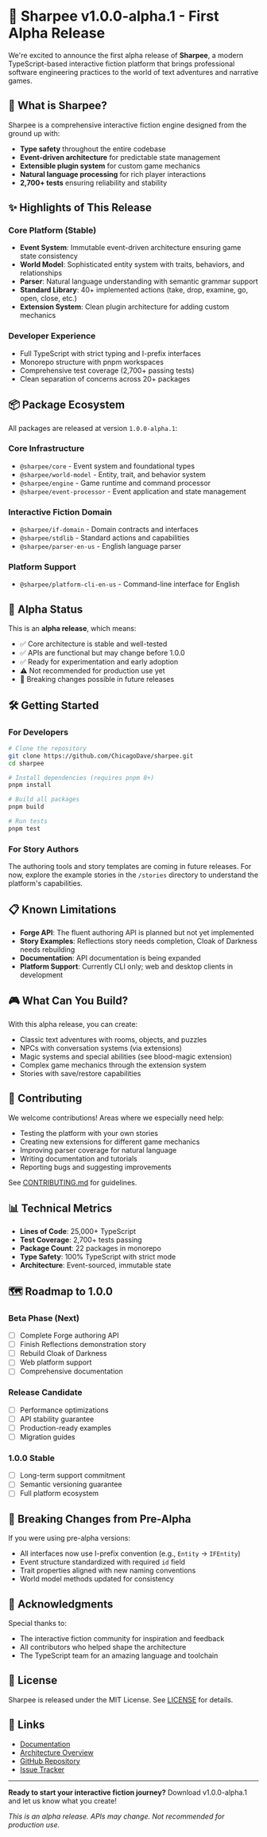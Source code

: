 # 🚀 Sharpee v1.0.0-alpha.1 - First Alpha Release

We're excited to announce the first alpha release of **Sharpee**, a modern TypeScript-based interactive fiction platform that brings professional software engineering practices to the world of text adventures and narrative games.

## 🎯 What is Sharpee?

Sharpee is a comprehensive interactive fiction engine designed from the ground up with:
- **Type safety** throughout the entire codebase
- **Event-driven architecture** for predictable state management
- **Extensible plugin system** for custom game mechanics
- **Natural language processing** for rich player interactions
- **2,700+ tests** ensuring reliability and stability

## ✨ Highlights of This Release

### Core Platform (Stable)
- **Event System**: Immutable event-driven architecture ensuring game state consistency
- **World Model**: Sophisticated entity system with traits, behaviors, and relationships
- **Parser**: Natural language understanding with semantic grammar support
- **Standard Library**: 40+ implemented actions (take, drop, examine, go, open, close, etc.)
- **Extension System**: Clean plugin architecture for adding custom mechanics


### Developer Experience
- Full TypeScript with strict typing and I-prefix interfaces
- Monorepo structure with pnpm workspaces
- Comprehensive test coverage (2,700+ passing tests)
- Clean separation of concerns across 20+ packages

## 📦 Package Ecosystem

All packages are released at version `1.0.0-alpha.1`:

### Core Infrastructure
- `@sharpee/core` - Event system and foundational types
- `@sharpee/world-model` - Entity, trait, and behavior system
- `@sharpee/engine` - Game runtime and command processor
- `@sharpee/event-processor` - Event application and state management

### Interactive Fiction Domain
- `@sharpee/if-domain` - Domain contracts and interfaces
- `@sharpee/stdlib` - Standard actions and capabilities
- `@sharpee/parser-en-us` - English language parser

### Platform Support
- `@sharpee/platform-cli-en-us` - Command-line interface for English

## 🚧 Alpha Status

This is an **alpha release**, which means:
- ✅ Core architecture is stable and well-tested
- ✅ APIs are functional but may change before 1.0.0
- ✅ Ready for experimentation and early adoption
- ⚠️ Not recommended for production use yet
- 🔄 Breaking changes possible in future releases

## 🛠️ Getting Started

### For Developers

```bash
# Clone the repository
git clone https://github.com/ChicagoDave/sharpee.git
cd sharpee

# Install dependencies (requires pnpm 8+)
pnpm install

# Build all packages
pnpm build

# Run tests
pnpm test
```

### For Story Authors

The authoring tools and story templates are coming in future releases. For now, explore the example stories in the `/stories` directory to understand the platform's capabilities.

## 📋 Known Limitations

- **Forge API**: The fluent authoring API is planned but not yet implemented
- **Story Examples**: Reflections story needs completion, Cloak of Darkness needs rebuilding
- **Documentation**: API documentation is being expanded
- **Platform Support**: Currently CLI only; web and desktop clients in development

## 🎮 What Can You Build?

With this alpha release, you can create:
- Classic text adventures with rooms, objects, and puzzles
- NPCs with conversation systems (via extensions)
- Magic systems and special abilities (see blood-magic extension)
- Complex game mechanics through the extension system
- Stories with save/restore capabilities

## 🤝 Contributing

We welcome contributions! Areas where we especially need help:
- Testing the platform with your own stories
- Creating new extensions for different game mechanics
- Improving parser coverage for natural language
- Writing documentation and tutorials
- Reporting bugs and suggesting improvements

See [CONTRIBUTING.md](./CONTRIBUTING.md) for guidelines.

## 📊 Technical Metrics

- **Lines of Code**: 25,000+ TypeScript
- **Test Coverage**: 2,700+ tests passing
- **Package Count**: 22 packages in monorepo
- **Type Safety**: 100% TypeScript with strict mode
- **Architecture**: Event-sourced, immutable state

## 🗺️ Roadmap to 1.0.0

### Beta Phase (Next)
- [ ] Complete Forge authoring API
- [ ] Finish Reflections demonstration story
- [ ] Rebuild Cloak of Darkness
- [ ] Web platform support
- [ ] Comprehensive documentation

### Release Candidate
- [ ] Performance optimizations
- [ ] API stability guarantee
- [ ] Production-ready examples
- [ ] Migration guides

### 1.0.0 Stable
- [ ] Long-term support commitment
- [ ] Semantic versioning guarantee
- [ ] Full platform ecosystem

## 📝 Breaking Changes from Pre-Alpha

If you were using pre-alpha versions:
- All interfaces now use I-prefix convention (e.g., `Entity` → `IFEntity`)
- Event structure standardized with required `id` field
- Trait properties aligned with new naming conventions
- World model methods updated for consistency

## 🙏 Acknowledgments

Special thanks to:
- The interactive fiction community for inspiration and feedback
- All contributors who helped shape the architecture
- The TypeScript team for an amazing language and toolchain

## 📄 License

Sharpee is released under the MIT License. See [LICENSE](./LICENSE) for details.

## 🔗 Links

- [Documentation](./docs/)
- [Architecture Overview](./docs/architecture/README.md)
- [GitHub Repository](https://github.com/ChicagoDave/sharpee)
- [Issue Tracker](https://github.com/ChicagoDave/sharpee/issues)

---

**Ready to start your interactive fiction journey?** Download v1.0.0-alpha.1 and let us know what you create!

*This is an alpha release. APIs may change. Not recommended for production use.*